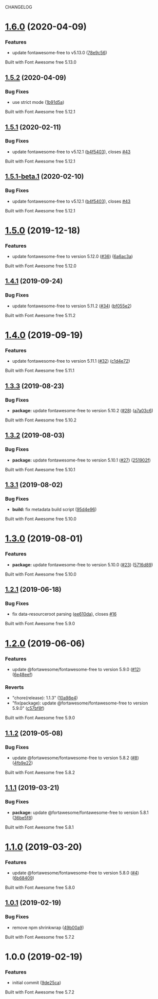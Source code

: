 CHANGELOG

# [1.6.0](https://github.com/zypA13510/ui5-fontawesome/compare/v1.5.2...v1.6.0) (2020-04-09)


### Features

* update fontawesome-free to v5.13.0 ([78e9c56](https://github.com/zypA13510/ui5-fontawesome/commit/78e9c56b601d6983229435d5d5f1c427e47fab53))





Built with Font Awesome free 5.13.0

## [1.5.2](https://github.com/zypA13510/ui5-fontawesome/compare/v1.5.1...v1.5.2) (2020-04-09)


### Bug Fixes

* use strict mode ([1b91d5a](https://github.com/zypA13510/ui5-fontawesome/commit/1b91d5aa16329fb867e884df8783aeecffb1c14a))





Built with Font Awesome free 5.12.1

## [1.5.1](https://github.com/zypA13510/ui5-fontawesome/compare/v1.5.0...v1.5.1) (2020-02-11)


### Bug Fixes

* update fontawesome-free to v5.12.1 ([b4f5403](https://github.com/zypA13510/ui5-fontawesome/commit/b4f540389f8645c1af0654c9fae34c8fe8b13c0c)), closes [#43](https://github.com/zypA13510/ui5-fontawesome/issues/43)





Built with Font Awesome free 5.12.1

## [1.5.1-beta.1](https://github.com/zypA13510/ui5-fontawesome/compare/v1.5.0...v1.5.1-beta.1) (2020-02-10)


### Bug Fixes

* update fontawesome-free to v5.12.1 ([b4f5403](https://github.com/zypA13510/ui5-fontawesome/commit/b4f540389f8645c1af0654c9fae34c8fe8b13c0c)), closes [#43](https://github.com/zypA13510/ui5-fontawesome/issues/43)





Built with Font Awesome free 5.12.1

# [1.5.0](https://github.com/zypA13510/ui5-fontawesome/compare/v1.4.1...v1.5.0) (2019-12-18)


### Features

* update fontawesome-free to version 5.12.0 ([#36](https://github.com/zypA13510/ui5-fontawesome/issues/36)) ([6a6ac3a](https://github.com/zypA13510/ui5-fontawesome/commit/6a6ac3ae47f7d4e7eeff69c8ef0a12c304eb5d5c))





Built with Font Awesome free 5.12.0

## [1.4.1](https://github.com/zypA13510/ui5-fontawesome/compare/v1.4.0...v1.4.1) (2019-09-24)


### Bug Fixes

* update fontawesome-free to version 5.11.2 ([#34](https://github.com/zypA13510/ui5-fontawesome/issues/34)) ([bf055e2](https://github.com/zypA13510/ui5-fontawesome/commit/bf055e2))





Built with Font Awesome free 5.11.2

# [1.4.0](https://github.com/zypA13510/ui5-fontawesome/compare/v1.3.3...v1.4.0) (2019-09-19)


### Features

* update fontawesome-free to version 5.11.1 ([#32](https://github.com/zypA13510/ui5-fontawesome/issues/32)) ([c1d4e72](https://github.com/zypA13510/ui5-fontawesome/commit/c1d4e72))





Built with Font Awesome free 5.11.1

## [1.3.3](https://github.com/zypA13510/ui5-fontawesome/compare/v1.3.2...v1.3.3) (2019-08-23)


### Bug Fixes

* **package:** update fontawesome-free to version 5.10.2 ([#28](https://github.com/zypA13510/ui5-fontawesome/issues/28)) ([a7a03c6](https://github.com/zypA13510/ui5-fontawesome/commit/a7a03c6))





Built with Font Awesome free 5.10.2

## [1.3.2](https://github.com/zypA13510/ui5-fontawesome/compare/v1.3.1...v1.3.2) (2019-08-03)


### Bug Fixes

* **package:** update fontawesome-free to version 5.10.1 ([#27](https://github.com/zypA13510/ui5-fontawesome/issues/27)) ([251902f](https://github.com/zypA13510/ui5-fontawesome/commit/251902f))





Built with Font Awesome free 5.10.1

## [1.3.1](https://github.com/zypA13510/ui5-fontawesome/compare/v1.3.0...v1.3.1) (2019-08-02)


### Bug Fixes

* **build:** fix metadata build script ([95d4e96](https://github.com/zypA13510/ui5-fontawesome/commit/95d4e96))





Built with Font Awesome free 5.10.0

# [1.3.0](https://github.com/zypA13510/ui5-fontawesome/compare/v1.2.1...v1.3.0) (2019-08-01)


### Features

* **package:** update fontawesome-free to version 5.10.0 ([#23](https://github.com/zypA13510/ui5-fontawesome/issues/23)) ([5716d89](https://github.com/zypA13510/ui5-fontawesome/commit/5716d89))





Built with Font Awesome free 5.10.0

## [1.2.1](https://github.com/zypA13510/ui5-fontawesome/compare/v1.2.0...v1.2.1) (2019-06-18)


### Bug Fixes

* fix data-resourceroot parsing ([ee610da](https://github.com/zypA13510/ui5-fontawesome/commit/ee610da)), closes [#16](https://github.com/zypA13510/ui5-fontawesome/issues/16)





Built with Font Awesome free 5.9.0

# [1.2.0](https://github.com/zypA13510/ui5-fontawesome/compare/v1.1.3...v1.2.0) (2019-06-06)


### Features

* update @fortawesome/fontawesome-free to version 5.9.0 ([#12](https://github.com/zypA13510/ui5-fontawesome/issues/12)) ([6e48eef](https://github.com/zypA13510/ui5-fontawesome/commit/6e48eef))


### Reverts

* "chore(release): 1.1.3" ([10a98e4](https://github.com/zypA13510/ui5-fontawesome/commit/10a98e4))
* "fix(package): update @fortawesome/fontawesome-free to version 5.9.0" ([c57bf8f](https://github.com/zypA13510/ui5-fontawesome/commit/c57bf8f))





Built with Font Awesome free 5.9.0

## [1.1.2](https://github.com/zypA13510/ui5-fontawesome/compare/v1.1.1...v1.1.2) (2019-05-08)


### Bug Fixes

* update @fortawesome/fontawesome-free to version 5.8.2 ([#8](https://github.com/zypA13510/ui5-fontawesome/issues/8)) ([4fb9e22](https://github.com/zypA13510/ui5-fontawesome/commit/4fb9e22))





Built with Font Awesome free 5.8.2

## [1.1.1](https://github.com/zypA13510/ui5-fontawesome/compare/v1.1.0...v1.1.1) (2019-03-21)


### Bug Fixes

* **package:** update @fortawesome/fontawesome-free to version 5.8.1 ([36be5f8](https://github.com/zypA13510/ui5-fontawesome/commit/36be5f8))





Built with Font Awesome free 5.8.1

# [1.1.0](https://github.com/zypA13510/ui5-fontawesome/compare/v1.0.1...v1.1.0) (2019-03-20)


### Features

* update @fortawesome/fontawesome-free to version 5.8.0 ([#4](https://github.com/zypA13510/ui5-fontawesome/issues/4)) ([6b68409](https://github.com/zypA13510/ui5-fontawesome/commit/6b68409))





Built with Font Awesome free 5.8.0

## [1.0.1](https://github.com/zypA13510/ui5-fontawesome/compare/v1.0.0...v1.0.1) (2019-02-19)


### Bug Fixes

* remove npm shrinkwrap ([49b00a9](https://github.com/zypA13510/ui5-fontawesome/commit/49b00a9))





Built with Font Awesome free 5.7.2

# 1.0.0 (2019-02-19)


### Features

* initial commit ([9de25ca](https://github.com/zypA13510/ui5-fontawesome/commit/9de25ca))





Built with Font Awesome free 5.7.2
